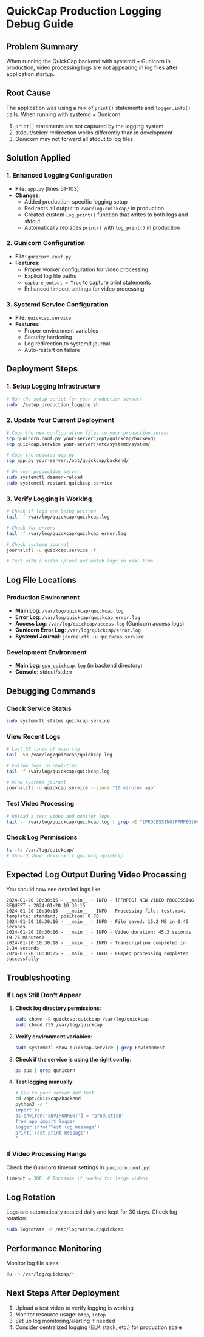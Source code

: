 # QuickCap Production Logging Debug Guide

## Problem Summary
When running the QuickCap backend with systemd + Gunicorn in production, video processing logs are not appearing in log files after application startup.

## Root Cause
The application was using a mix of `print()` statements and `logger.info()` calls. When running with systemd + Gunicorn:
1. `print()` statements are not captured by the logging system
2. stdout/stderr redirection works differently than in development
3. Gunicorn may not forward all stdout to log files

## Solution Applied

### 1. Enhanced Logging Configuration
- **File**: `app.py` (lines 51-103)
- **Changes**:
  - Added production-specific logging setup
  - Redirects all output to `/var/log/quickcap/` in production
  - Created custom `log_print()` function that writes to both logs and stdout
  - Automatically replaces `print()` with `log_print()` in production

### 2. Gunicorn Configuration
- **File**: `gunicorn.conf.py`
- **Features**:
  - Proper worker configuration for video processing
  - Explicit log file paths
  - `capture_output = True` to capture print statements
  - Enhanced timeout settings for video processing

### 3. Systemd Service Configuration
- **File**: `quickcap.service`
- **Features**:
  - Proper environment variables
  - Security hardening
  - Log redirection to systemd journal
  - Auto-restart on failure

## Deployment Steps

### 1. Setup Logging Infrastructure
```bash
# Run the setup script (on your production server)
sudo ./setup_production_logging.sh
```

### 2. Update Your Current Deployment
```bash
# Copy the new configuration files to your production server
scp gunicorn.conf.py your-server:/opt/quickcap/backend/
scp quickcap.service your-server:/etc/systemd/system/

# Copy the updated app.py
scp app.py your-server:/opt/quickcap/backend/

# On your production server:
sudo systemctl daemon-reload
sudo systemctl restart quickcap.service
```

### 3. Verify Logging is Working
```bash
# Check if logs are being written
tail -f /var/log/quickcap/quickcap.log

# Check for errors
tail -f /var/log/quickcap/quickcap_error.log

# Check systemd journal
journalctl -u quickcap.service -f

# Test with a video upload and watch logs in real-time
```

## Log File Locations

### Production Environment
- **Main Log**: `/var/log/quickcap/quickcap.log`
- **Error Log**: `/var/log/quickcap/quickcap_error.log`
- **Access Log**: `/var/log/quickcap/access.log` (Gunicorn access logs)
- **Gunicorn Error Log**: `/var/log/quickcap/error.log`
- **Systemd Journal**: `journalctl -u quickcap.service`

### Development Environment
- **Main Log**: `gpu_quickcap.log` (in backend directory)
- **Console**: stdout/stderr

## Debugging Commands

### Check Service Status
```bash
sudo systemctl status quickcap.service
```

### View Recent Logs
```bash
# Last 50 lines of main log
tail -50 /var/log/quickcap/quickcap.log

# Follow logs in real-time
tail -f /var/log/quickcap/quickcap.log

# View systemd journal
journalctl -u quickcap.service --since "10 minutes ago"
```

### Test Video Processing
```bash
# Upload a test video and monitor logs
tail -f /var/log/quickcap/quickcap.log | grep -E "(PROCESSING|FFMPEG|OK|ERROR)"
```

### Check Log Permissions
```bash
ls -la /var/log/quickcap/
# Should show: drwxr-xr-x quickcap quickcap
```

## Expected Log Output During Video Processing

You should now see detailed logs like:
```
2024-01-20 10:30:15 - __main__ - INFO - [FFMPEG] NEW VIDEO PROCESSING REQUEST - 2024-01-20 10:30:15
2024-01-20 10:30:15 - __main__ - INFO - Processing file: test.mp4, template: standard, position: 0.70
2024-01-20 10:30:16 - __main__ - INFO - File saved: 15.2 MB in 0.45 seconds
2024-01-20 10:30:16 - __main__ - INFO - Video duration: 45.3 seconds (0.76 minutes)
2024-01-20 10:30:18 - __main__ - INFO - Transcription completed in 2.34 seconds
2024-01-20 10:30:25 - __main__ - INFO - FFmpeg processing completed successfully
```

## Troubleshooting

### If Logs Still Don't Appear
1. **Check log directory permissions**:
   ```bash
   sudo chown -R quickcap:quickcap /var/log/quickcap
   sudo chmod 755 /var/log/quickcap
   ```

2. **Verify environment variables**:
   ```bash
   sudo systemctl show quickcap.service | grep Environment
   ```

3. **Check if the service is using the right config**:
   ```bash
   ps aux | grep gunicorn
   ```

4. **Test logging manually**:
   ```bash
   # SSH to your server and test
   cd /opt/quickcap/backend
   python3 -c "
   import os
   os.environ['ENVIRONMENT'] = 'production'
   from app import logger
   logger.info('Test log message')
   print('Test print message')
   "
   ```

### If Video Processing Hangs
Check the Gunicorn timeout settings in `gunicorn.conf.py`:
```python
timeout = 300  # Increase if needed for large videos
```

## Log Rotation
Logs are automatically rotated daily and kept for 30 days. Check log rotation:
```bash
sudo logrotate -d /etc/logrotate.d/quickcap
```

## Performance Monitoring
Monitor log file sizes:
```bash
du -h /var/log/quickcap/*
```

## Next Steps After Deployment
1. Upload a test video to verify logging is working
2. Monitor resource usage: `htop`, `iotop`
3. Set up log monitoring/alerting if needed
4. Consider centralized logging (ELK stack, etc.) for production scale